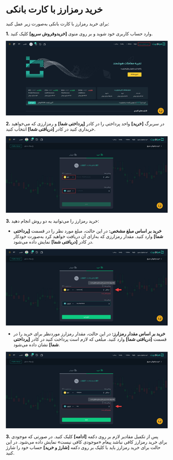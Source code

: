 # خرید رمزارز با کارت بانکی
برای خرید رمزارز با کارت بانکی به‌صورت زیر عمل کنید:

**1.**	وارد حساب کاربری خود شوید و بر روی منوی **[خریدوفروش سریع]** کلیک کنید.

![خریدوفروش سریع](./Images/quick-trade.jpg)

**2.** در سربرگ **[خرید]** واحد پرداختی را در کادر  **[پرداختی شما]** و رمزارزی که می‌خواهید خریداری کنید در کادر **[دریافتی شما]**   انتخاب کنید.

![انتخاب ارز پرداختی و رمزارز دریافتی](./Images/select-payment-fiat-and-received-crypto.jpg)

**3.** خرید رمزارز را می‌توانید به دو روش انجام دهید:

 - **خرید بر اساس مبلغ مشخص:** در این حالت، مبلغ مورد نظر را در قسمت **[پرداختی شما]** وارد کنید. مقدار رمزارزی که به‌ازای آن دریافت خواهید کرد  به‌صورت خودکار در کادر **[دریافتی شما]** نمایش داده می‌شود.
 
![خرید رمزارز بر اساس مبلغ مشخص](./Images/buy-crypto-using-specified-amount.jpg)

 - **خرید بر اساس مقدار رمزارز:** در این حالت، مقدار رمزارز موردنظر برای خرید را در قسمت **[دریافتی شما]** وارد کنید. مبلغی که لازم است پرداخت کنید در کادر   **[پرداختی شما]** نشان داده می‌شود.
 
![خرید بر اساس مقدار رمزارز](./Images/buy-using-crypto-amount.jpg)


**3.**	پس از تکمیل مقادیر لازم بر روی دکمه **[ادامه]** کلیک کنید.
 در صورتی که موجودی برای خرید رمزارز کافی نباشد پیغام «موجودی کافی نیست» نمایش داده می‌شود. در این حالت برای خرید رمزارز باید با کلیک بر روی دکمه **[شارژ و خرید]** حساب خود را شارژ کنید.




